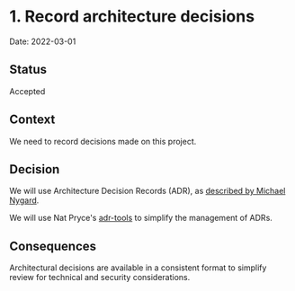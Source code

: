 # 1. Record architecture decisions

Date: 2022-03-01

## Status

Accepted

## Context

We need to record decisions made on this project.

## Decision

We will use Architecture Decision Records (ADR), as [described by Michael Nygard](http://thinkrelevance.com/blog/2011/11/15/documenting-architecture-decisions).

We will use Nat Pryce's [adr-tools](https://github.com/npryce/adr-tools) to simplify the management of ADRs.

## Consequences

Architectural decisions are available in a consistent format to simplify review for technical and security considerations.
